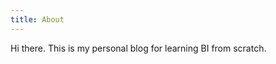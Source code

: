 ```yaml
---
title: About
---
```

<re-img src="avatar-large.jpeg" hovereffect=true></re-img>

Hi there. This is my personal blog for learning BI from scratch.

<re-icons></re-icons>
